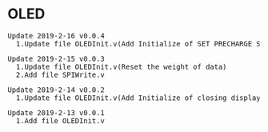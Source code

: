 # OLED
<pre>
Update 2019-2-16 v0.0.4
  1.Update file OLEDInit.v(Add Initialize of SET_PRECHARGE_SPEED)
</pre>

<pre>
Update 2019-2-15 v0.0.3
  1.Update file OLEDInit.v(Reset the weight of data)
  2.Add file SPIWrite.v
</pre>

<pre>
Update 2019-2-14 v0.0.2
  1.Update file OLEDInit.v(Add Initialize of closing display)
</pre>

<pre>
Update 2019-2-13 v0.0.1
  1.Add file OLEDInit.v
</pre>
